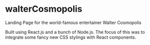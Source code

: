 # walterCosmopolis
Landing Page for the world-famous entertainer Walter Cosmopolis

Built using React.js and a bunch of Node.js.
The focus of this was to integrate some fancy new CSS stylings with React components.